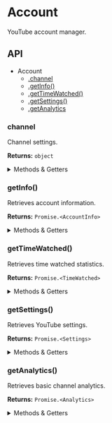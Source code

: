 # Account

YouTube account manager.

## API

* Account 
  * [.channel](#channel)
  * [.getInfo()](#getinfo)
  * [.getTimeWatched()](#gettimewatched)
  * [.getSettings()](#getsettings)
  * [.getAnalytics](#getanalytics)

<a name="channel"></a>
### channel

Channel settings.

**Returns:** `object`

<details>
<summary>Methods & Getters</summary>
<p>

- `<channel>#editName(new_name)`
  - Edits the name of the channel.

- `<channel>#editDescription(new_description)`
  - Edits channel description.

- `<channel>#getBasicAnalytics()`
  - Alias for [`Account#getAnalytics()`](#getanalytics) — returns basic channel analytics.

</p>
</details>

<a name="getinfo"></a>
### getInfo()

Retrieves account information.

**Returns:** `Promise.<AccountInfo>`

<details>
<summary>Methods & Getters</summary>
<p>

- `<accountinfo>#page`
  - Returns the original InnerTube response(s), parsed and sanitized.

</p>
</details>

<a name="gettimewatched"></a>
### getTimeWatched()

Retrieves time watched statistics.

**Returns:** `Promise.<TimeWatched>`

<details>
<summary>Methods & Getters</summary>
<p>

- `<timewatched>#page`
  - Returns the original InnerTube response(s), parsed and sanitized.

</p>
</details>

<a name="getsettings"></a>
### getSettings()

Retrieves YouTube settings.

**Returns:** `Promise.<Settings>`

<details>
<summary>Methods & Getters</summary>
<p>

- `<settings>#selectSidebarItem(name)`
  - Selects an item from the sidebar menu. Use `settings#sidebar_items` to see available items.

- `<settings>#getSettingOption(name)`
  - Finds a setting by name and returns it. Use `settings#setting_options` to see available options.

- `<settings>#setting_options`
  - Returns settings available in the page.

- `<settings>#sidebar_items`
  - Returns options available in the sidebar menu.

- `<settings>#page`
  - Returns the original InnerTube response(s), parsed and sanitized.

</p>
</details>

<a name="getanalytics"></a>
### getAnalytics()

Retrieves basic channel analytics.

**Returns:** `Promise.<Analytics>`

<details>
<summary>Methods & Getters</summary>
<p>

- `<analytics>#page`
  - Returns the original InnerTube response(s), parsed and sanitized.

</p>
</details>